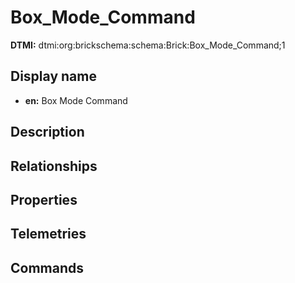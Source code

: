 # Box_Mode_Command
**DTMI:** dtmi:org:brickschema:schema:Brick:Box_Mode_Command;1
## Display name
- **en:** Box Mode Command
## Description
## Relationships
## Properties
## Telemetries
## Commands
